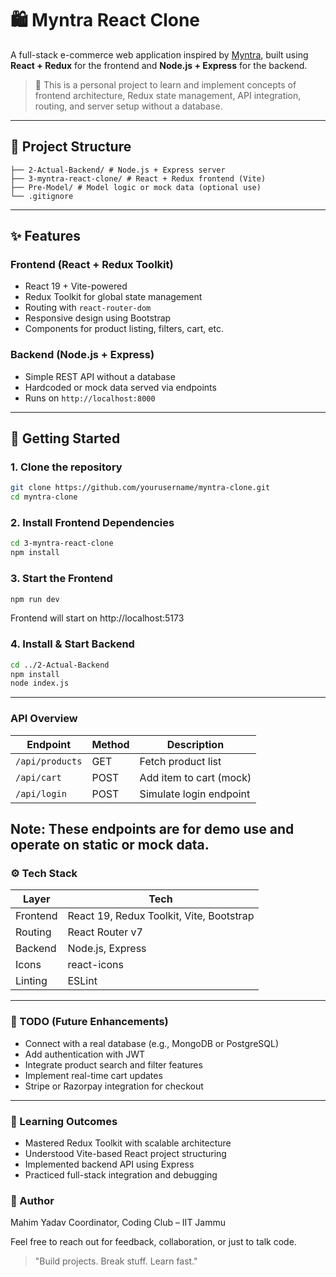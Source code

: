 # 🛍️ Myntra React Clone

A full-stack e-commerce web application inspired by [Myntra](https://www.myntra.com/), built using **React + Redux** for the frontend and **Node.js + Express** for the backend.

> 🚀 This is a personal project to learn and implement concepts of frontend architecture, Redux state management, API integration, routing, and server setup without a database.

---

## 📁 Project Structure
```
├── 2-Actual-Backend/ # Node.js + Express server
├── 3-myntra-react-clone/ # React + Redux frontend (Vite)
├── Pre-Model/ # Model logic or mock data (optional use)
└── .gitignore
```
---

## ✨ Features

### Frontend (React + Redux Toolkit)
- React 19 + Vite-powered
- Redux Toolkit for global state management
- Routing with `react-router-dom`
- Responsive design using Bootstrap
- Components for product listing, filters, cart, etc.

### Backend (Node.js + Express)
- Simple REST API without a database
- Hardcoded or mock data served via endpoints
- Runs on `http://localhost:8000`

---

## 🔧 Getting Started

### 1. Clone the repository

```bash
git clone https://github.com/yourusername/myntra-clone.git
cd myntra-clone
```
### 2. Install Frontend Dependencies

```bash
cd 3-myntra-react-clone
npm install
```

### 3. Start the Frontend
```bash
npm run dev
```
Frontend will start on http://localhost:5173

### 4. Install & Start Backend
```bash
cd ../2-Actual-Backend
npm install
node index.js
```
---

### API Overview
| Endpoint        | Method | Description             |
| --------------- | ------ | ----------------------- |
| `/api/products` | GET    | Fetch product list      |
| `/api/cart`     | POST   | Add item to cart (mock) |
| `/api/login`    | POST   | Simulate login endpoint |

Note: These endpoints are for demo use and operate on static or mock data.
---
### ⚙️ Tech Stack
| Layer    | Tech                                     |
| -------- | ---------------------------------------- |
| Frontend | React 19, Redux Toolkit, Vite, Bootstrap |
| Routing  | React Router v7                          |
| Backend  | Node.js, Express                         |
| Icons    | react-icons                              |
| Linting  | ESLint                                   |

---

### 📌 TODO (Future Enhancements)

- Connect with a real database (e.g., MongoDB or PostgreSQL)
- Add authentication with JWT
- Integrate product search and filter features
- Implement real-time cart updates
- Stripe or Razorpay integration for checkout

---
 ### 🧠 Learning Outcomes
- Mastered Redux Toolkit with scalable architecture
- Understood Vite-based React project structuring
- Implemented backend API using Express
- Practiced full-stack integration and debugging

### 🧔 Author
Mahim Yadav
Coordinator, Coding Club – IIT Jammu

Feel free to reach out for feedback, collaboration, or just to talk code.
>"Build projects. Break stuff. Learn fast."



